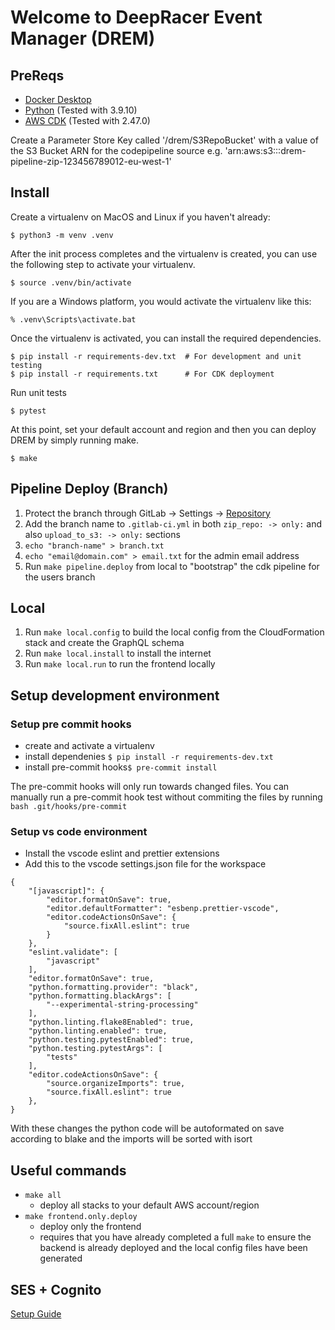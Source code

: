# Welcome to DeepRacer Event Manager (DREM)

## PreReqs

-   [Docker Desktop](https://www.docker.com/)
-   [Python](https://www.python.org/) (Tested with 3.9.10)
-   [AWS CDK](https://aws.amazon.com/cdk/) (Tested with 2.47.0)

Create a Parameter Store Key called '/drem/S3RepoBucket' with a value of the S3 Bucket ARN for the codepipeline source e.g. 'arn:aws:s3:::drem-pipeline-zip-123456789012-eu-west-1'

## Install

Create a virtualenv on MacOS and Linux if you haven't already:

```
$ python3 -m venv .venv
```

After the init process completes and the virtualenv is created, you can use the following
step to activate your virtualenv.

```
$ source .venv/bin/activate
```

If you are a Windows platform, you would activate the virtualenv like this:

```
% .venv\Scripts\activate.bat
```

Once the virtualenv is activated, you can install the required dependencies.

```
$ pip install -r requirements-dev.txt  # For development and unit testing
$ pip install -r requirements.txt      # For CDK deployment
```

Run unit tests

```
$ pytest
```

At this point, set your default account and region and then you can deploy DREM by simply running make.

```
$ make
```

## Pipeline Deploy (Branch)

1. Protect the branch through GitLab -> Settings -> [Repository](https://gitlab.aws.dev/dasmthc/deepracer-event-manager/-/settings/repository)
2. Add the branch name to `.gitlab-ci.yml` in both `zip_repo: -> only:` and also `upload_to_s3: -> only:` sections
3. `echo "branch-name" > branch.txt`
4. `echo "email@domain.com" > email.txt` for the admin email address
5. Run `make pipeline.deploy` from local to "bootstrap" the cdk pipeline for the users branch

## Local

1. Run `make local.config` to build the local config from the CloudFormation stack and create the GraphQL schema
2. Run `make local.install` to install the internet
3. Run `make local.run` to run the frontend locally

## Setup development environment

### Setup pre commit hooks

-   create and activate a virtualenv
-   install dependenies `$ pip install -r requirements-dev.txt `
-   install pre-commit hooks`$ pre-commit install`

The pre-commit hooks will only run towards changed files. You can manually run a pre-commit hook test without commiting the files by running `bash .git/hooks/pre-commit`

### Setup vs code environment

-   Install the vscode eslint and prettier extensions
-   Add this to the vscode settings.json file for the workspace

```
{
    "[javascript]": {
        "editor.formatOnSave": true,
        "editor.defaultFormatter": "esbenp.prettier-vscode",
        "editor.codeActionsOnSave": {
            "source.fixAll.eslint": true
        }
    },
    "eslint.validate": [
        "javascript"
    ],
    "editor.formatOnSave": true,
    "python.formatting.provider": "black",
    "python.formatting.blackArgs": [
        "--experimental-string-processing"
    ],
    "python.linting.flake8Enabled": true,
    "python.linting.enabled": true,
    "python.testing.pytestEnabled": true,
    "python.testing.pytestArgs": [
        "tests"
    ],
    "editor.codeActionsOnSave": {
        "source.organizeImports": true,
        "source.fixAll.eslint": true
    },
}
```

With these changes the python code will be autoformated on save according to blake and the imports will be sorted with isort

## Useful commands

-   `make all`
    -   deploy all stacks to your default AWS account/region
-   `make frontend.only.deploy`
    -   deploy only the frontend
    -   requires that you have already completed a full `make` to ensure the backend is already deployed and the local config files have been generated

## SES + Cognito

[Setup Guide](./SES.md)
